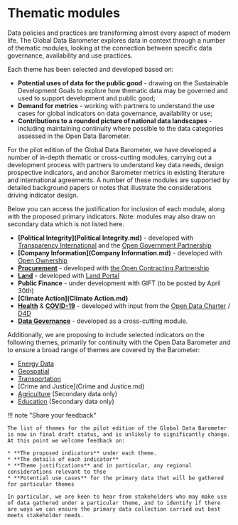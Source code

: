 # Thematic modules

Data policies and practices are transforming almost every aspect of modern life. The Global Data Barometer explores data in context through a number of thematic modules, looking at the connection between specific data governance, availability and use practices.

Each theme has been selected and developed based on:

* **Potential uses of data for the public good** - drawing on the Sustainable Development Goals to explore how thematic data may be governed and used to support development and public good;
* **Demand for metrics** - working with partners to understand the use cases for global indicators on data governance, availability or use;
* **Contributions to a rounded picture of national data landscapes** - including maintaining continuity where possible to the data categories assessed in the Open Data Barometer.

For the pilot edition of the Global Data Barometer, we have developed a number of in-depth thematic or cross-cutting modules, carrying out a development process with partners to understand key data needs, design prospective indicators, and anchor Barometer metrics in existing literature and international agreements. A number of these modules are supported by detailed background papers or notes that illustrate the considerations driving indicator design.

Below you can access the justification for inclusion of each module, along with the proposed primary indicators. Note: modules may also draw on secondary data which is not listed here.

* **\[Political Integrity\](Political Integrity.md)** - developed with [Transparency International](https://www.transparency.org/en) and the [Open Government Partnership](https://www.opengovpartnership.org/)
* **\[Company Information\](Company Information.md)** - developed with [Open Ownership](https://www.openownership.org/)
* **[Procurement](Procurement.md)** - developed with [the Open Contracting Partnership](https://www.open-contracting.org)
* **[Land](Land.md)** - developed with [Land Portal](https://www.landportal.org)
* **Public Finance** - under development with GIFT (to be posted by April 30th)
* **\[Climate Action\](Climate Action.md)**
* **[Health](Health.md)** & **[COVID-19](COVID-19.md)** - developed with input from the [Open Data Charter](https://opendatacharter.net/) / [D4D](https://www.d4d.net/)
* **[Data Governance](Governance.md)** - developed as a cross-cutting module.

Additionally, we are proposing to include selected indicators on the following themes, primarily for continuity with the Open Data Barometer and to ensure a broad range of themes are covered by the Barometer:

* [Energy Data](Energy.md)
* [Geospatial](Geospatial.md)
* [Transportation](Transportation.md)
* \[Crime and Justice\](Crime and Justice.md)
* [Agriculture](Agriculture.md) (Secondary data only)
* [Education](Education.md) (Secondary data only)

!!! note "Share your feedback"

    The list of themes for the pilot edition of the Global Data Barometer is now in final draft status, and is unlikely to significantly change. At this point we welcome feedback on:

    * **The proposed indicators** under each theme.
    * **The details of each indicator**
    * **Theme justifications** and in particular, any regional considerations relevant to thse
    * **Potential use cases** for the primary data that will be gathered for particular themes

    In particular, we are keen to hear from stakeholders who may make use of data gathered under a particular theme, and to identify if there are ways we can ensure the primary data collection carried out best meets stakeholder needs. 